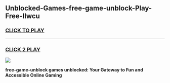 
## Unblocked-Games-free-game-unblock-Play-Free-llwcu
<h3>
<a href="https://premium76.site?title=free-game-unblock&ref=15A">CLICK TO PLAY</a></h3>
<hr>

<h3>
<a href="https://premium76.site?title=free-game-unblock&ref=15A">CLICK 2 PLAY</a>
  
</h3>

<a href="https://premium76.site?title=free-game-unblock&ref=15A"><img src="https://clearcache.store/games.png"></a>


**free-game-unblock games unblocked: Your Gateway to Fun and Accessible Online Gaming**
